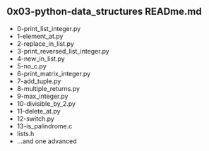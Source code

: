 0x03-python-data_structures READme.md
-----------------------------------
- 0-print_list_integer.py
- 1-element_at.py
- 2-replace_in_list.py
- 3-print_reversed_list_integer.py
- 4-new_in_list.py
- 5-no_c.py
- 6-print_matrix_integer.py
- 7-add_tuple.py
- 8-multiple_returns.py
- 9-max_integer.py
- 10-divisible_by_2.py
- 11-delete_at.py
- 12-switch.py
- 13-is_palindrome.c
- lists.h
- ...and one advanced

